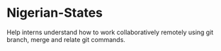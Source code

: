 # Nigerian-States
Help interns understand how to work collaboratively remotely using git branch, merge and relate git commands.
